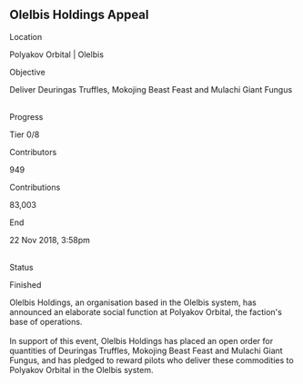 ## Olelbis Holdings Appeal

Location

Polyakov Orbital \| Olelbis

Objective

Deliver Deuringas Truffles, Mokojing Beast Feast and Mulachi Giant
Fungus

\
Progress

Tier 0/8

Contributors

949

Contributions

83,003

End

22 Nov 2018, 3:58pm

\
Status

Finished

Olelbis Holdings, an organisation based in the Olelbis system, has
announced an elaborate social function at Polyakov Orbital, the
faction\'s base of operations.\
\
In support of this event, Olelbis Holdings has placed an open order for
quantities of Deuringas Truffles, Mokojing Beast Feast and Mulachi Giant
Fungus, and has pledged to reward pilots who deliver these commodities
to Polyakov Orbital in the Olelbis system.

